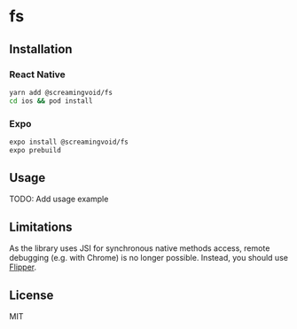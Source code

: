# fs

## Installation

### React Native

```sh
yarn add @screamingvoid/fs
cd ios && pod install
```

### Expo

```sh
expo install @screamingvoid/fs
expo prebuild
```

## Usage

TODO: Add usage example

## Limitations

As the library uses JSI for synchronous native methods access, remote debugging (e.g. with Chrome) is no longer possible. Instead, you should use [Flipper](https://fbflipper.com).

## License

MIT
